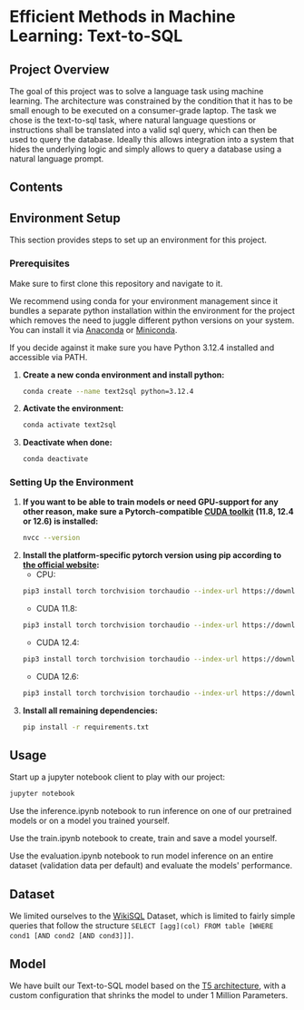 # Efficient Methods in Machine Learning: Text-to-SQL

## Project Overview

The goal of this project was to solve a language task using machine learning. The architecture was constrained by the condition that it has to be small enough to be executed on a consumer-grade laptop. The task we chose is the text-to-sql task, where natural language questions or instructions shall be translated into a valid sql query, which can then be used to query the database. Ideally this allows integration into a system that hides the underlying logic and simply allows to query a database using a natural language prompt.


## Contents


## Environment Setup

This section provides steps to set up an environment for this project.

### Prerequisites

Make sure to first clone this repository and navigate to it.

We recommend using conda for your environment management since it bundles a separate python installation within the environment for the project which removes the need to juggle different python versions on your system. You can install it via [Anaconda](https://www.anaconda.com/) or [Miniconda](https://docs.conda.io/en/latest/miniconda.html).

If you decide against it make sure you have Python 3.12.4 installed and accessible via PATH.

1. **Create a new conda environment and install python:**
   ```bash
   conda create --name text2sql python=3.12.4
   ```
2. **Activate the environment:**
   ```bash
   conda activate text2sql
   ```
3. **Deactivate when done:**
   ```bash
   conda deactivate
   ```

### Setting Up the Environment

1. **If you want to be able to train models or need GPU-support for any other reason, make sure a Pytorch-compatible [CUDA toolkit](https://developer.nvidia.com/cuda-toolkit-archive) (11.8, 12.4 or 12.6) is installed:**
   ```bash
   nvcc --version
   ```
2. **Install the platform-specific pytorch version using pip according to [the official website](https://pytorch.org/get-started/locally/):**
   - CPU: 
   ```bash
   pip3 install torch torchvision torchaudio --index-url https://download.pytorch.org/whl/cpu
   ```
   - CUDA 11.8:
    ```bash
   pip3 install torch torchvision torchaudio --index-url https://download.pytorch.org/whl/cu118
   ```
   - CUDA 12.4:
    ```bash
   pip3 install torch torchvision torchaudio --index-url https://download.pytorch.org/whl/cu124
   ```
   - CUDA 12.6:
    ```bash
   pip3 install torch torchvision torchaudio --index-url https://download.pytorch.org/whl/cu126
   ```
3. **Install all remaining dependencies:**
   ```bash
   pip install -r requirements.txt
   ```

## Usage

Start up a jupyter notebook client to play with our project:
   ```bash
   jupyter notebook
   ```

Use the inference.ipynb notebook to run inference on one of our pretrained models or on a model you trained yourself.

Use the train.ipynb notebook to create, train and save a model yourself.

Use the evaluation.ipynb notebook to run model inference on an entire dataset (validation data per default) and evaluate the models' performance.

## Dataset

We limited ourselves to the [WikiSQL](https://github.com/salesforce/WikiSQL) Dataset, which is limited to fairly simple queries that follow the structure ```SELECT [agg](col) FROM table [WHERE cond1 [AND cond2 [AND cond3]]]```.


## Model

We have built our Text-to-SQL model based on the [T5 architecture](https://arxiv.org/pdf/1910.10683), with a custom configuration that shrinks the model to under 1 Million Parameters.
